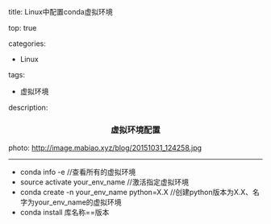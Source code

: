 title: Linux中配置conda虚拟环境

top: true

categories: 

- Linux

tags:

- 虚拟环境

description: <center><h3>虚拟环境配置</h3></center>

photo: http://image.mabiao.xyz/blog/20151031_124258.jpg

---

<!--more-->

- conda info -e      //查看所有的虚拟环境
- source activate your_env_name   //激活指定虚拟环境
- conda create -n your_env_name python=X.X  //创建python版本为X.X、名字为your_env_name的虚拟环境
- conda install 库名称==版本